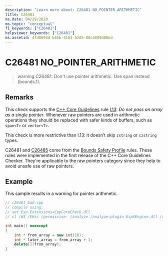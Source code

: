 ```yaml
---
description: "Learn more about: C26481 NO_POINTER_ARITHMETIC"
title: C26481
ms.date: 04/29/2020
ms.topic: "conceptual"
f1_keywords: ["C26481"]
helpviewer_keywords: ["C26481"]
ms.assetid: 4fd8694d-b45b-4163-b2d5-88c4889d00ed
---
```

# C26481 NO_POINTER_ARITHMETIC

> warning C26481: Don't use pointer arithmetic. Use span instead (bounds.1).

## Remarks

This check supports the [C++ Core Guidelines](https://github.com/isocpp/CppCoreGuidelines/blob/master/CppCoreGuidelines.md) rule [I.13](https://github.com/isocpp/CppCoreGuidelines/blob/master/CppCoreGuidelines.md#Ri-array): *Do not pass an array as a single pointer*. Whenever raw pointers are used in arithmetic operations they should be replaced with safer kinds of buffers, such as `span<T>` or `vector<T>`.

This check is more restrictive than I.13: it doesn’t skip `zstring` or `czstring` types.

C26481 and [C26485](c26485.md) come from the [Bounds Safety Profile](https://github.com/isocpp/CppCoreGuidelines/blob/master/CppCoreGuidelines.md#SS-bounds) rules. These rules were implemented in the first release of the C++ Core Guidelines Checker. They're applicable to the raw pointers category since they help to avoid unsafe use of raw pointers.

## Example

This sample results in a warning for pointer arithmetic.

```cpp
// c26481_bad.cpp
// compile using:
// set Esp.Extensions=CppCoreCheck.dll
// cl /W3 /EHsc /permissive- /analyze /analyze:plugin EspXEngine.dll /analyze:ruleset "%VSINSTALLDIR%\Team Tools\Static Analysis Tools\Rule Sets\CppCoreCheckBoundsRules.ruleset" c26481_bad.cpp

int main() noexcept
{
    int * from_array = new int(10);
    int * later_array = from_array + 1;
    delete[](from_array);
}
```
